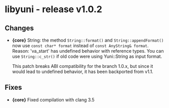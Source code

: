 libyuni - release v1.0.2
========================


Changes
-------

 * **{core}** String: the method `String::format()` and `String::appendFormat()`
   now use `const char* format` instead of `const AnyString& format`.
   Reason: 'va_start' has undefined behavior with reference types. You
   can use `String::c_str()` if old code were using Yuni::String as input format.

   This patch breaks ABI compatibility for the branch 1.0.x, but since it would
   lead to undefined behavior, it has been backported from v1.1.


Fixes
-----

 * **{core}** Fixed compilation with clang 3.5

